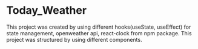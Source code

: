# Today_Weather
This project was created by using different hooks(useState, useEffect) for state management, openweather api, react-clock from npm package. This project was structured by using different components.
